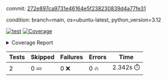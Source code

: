 commit: [272e897ca9731e46164e5f238230839d4a77fe31](https://github.com/rcmdnk/boto3-session/tree/272e897ca9731e46164e5f238230839d4a77fe31)

condition: branch=main, os=ubuntu-latest, python_version=3.12

[![test](https://github.com/rcmdnk/boto3-session/actions/workflows/test.yml/badge.svg)](https://github.com/rcmdnk/boto3-session/actions/runs/12759381569)
<a href="https://github.com/rcmdnk/boto3-session/blob/272e897ca9731e46164e5f238230839d4a77fe31/README.md"><img alt="Coverage" src="https://img.shields.io/badge/Coverage-47%25-orange.svg" /></a><details><summary>Coverage Report </summary><table><tr><th>File</th><th>Stmts</th><th>Miss</th><th>Cover</th><th>Missing</th></tr><tbody><tr><td colspan="5"><b>src/boto3_session</b></td></tr><tr><td>&nbsp; &nbsp;<a href="https://github.com/rcmdnk/boto3-session/blob/272e897ca9731e46164e5f238230839d4a77fe31/src/boto3_session/session.py">session.py</a></td><td>59</td><td>34</td><td>42%</td><td><a href="https://github.com/rcmdnk/boto3-session/blob/272e897ca9731e46164e5f238230839d4a77fe31/src/boto3_session/session.py#L15-L18">15&ndash;18</a>, <a href="https://github.com/rcmdnk/boto3-session/blob/272e897ca9731e46164e5f238230839d4a77fe31/src/boto3_session/session.py#L60">60</a>, <a href="https://github.com/rcmdnk/boto3-session/blob/272e897ca9731e46164e5f238230839d4a77fe31/src/boto3_session/session.py#L68-L70">68&ndash;70</a>, <a href="https://github.com/rcmdnk/boto3-session/blob/272e897ca9731e46164e5f238230839d4a77fe31/src/boto3_session/session.py#L73-L97">73&ndash;97</a>, <a href="https://github.com/rcmdnk/boto3-session/blob/272e897ca9731e46164e5f238230839d4a77fe31/src/boto3_session/session.py#L100-L122">100&ndash;122</a>, <a href="https://github.com/rcmdnk/boto3-session/blob/272e897ca9731e46164e5f238230839d4a77fe31/src/boto3_session/session.py#L125-L129">125&ndash;129</a>, <a href="https://github.com/rcmdnk/boto3-session/blob/272e897ca9731e46164e5f238230839d4a77fe31/src/boto3_session/session.py#L132-L133">132&ndash;133</a>, <a href="https://github.com/rcmdnk/boto3-session/blob/272e897ca9731e46164e5f238230839d4a77fe31/src/boto3_session/session.py#L136-L137">136&ndash;137</a></td></tr><tr><td><b>TOTAL</b></td><td><b>64</b></td><td><b>34</b></td><td><b>47%</b></td><td>&nbsp;</td></tr></tbody></table></details>

| Tests | Skipped | Failures | Errors | Time |
| ----- | ------- | -------- | -------- | ------------------ |
| 2 | 0 :zzz: | 0 :x: | 0 :fire: | 2.342s :stopwatch: |

